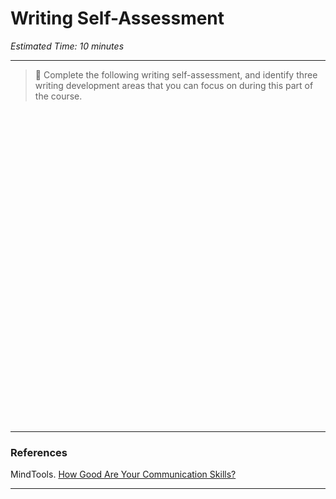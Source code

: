 # Writing Self-Assessment
*Estimated Time: 10 minutes*

---

> 📝 Complete the following writing self-assessment, and identify three writing development areas that you can focus on during this part of the course.

<div data-tf-widget="gL6K3aaY" data-tf-iframe-props="title=Writing Self-Assessment" data-tf-medium="snippet" style="width:100%;height:500px;"></div><script src="//embed.typeform.com/next/embed.js"></script>

---

### References

MindTools. [How Good Are Your Communication Skills?](https://www.mindtools.com/pages/article/newCS_99.htm)

---

